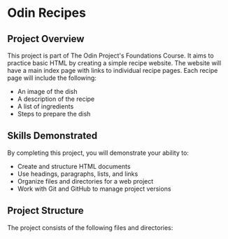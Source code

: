 # Odin Recipes

## Project Overview

This project is part of The Odin Project's Foundations Course. It aims to practice basic HTML by creating a simple recipe website. The website will have a main index page with links to individual recipe pages. Each recipe page will include the following:

- An image of the dish
- A description of the recipe
- A list of ingredients
- Steps to prepare the dish

## Skills Demonstrated

By completing this project, you will demonstrate your ability to:

- Create and structure HTML documents
- Use headings, paragraphs, lists, and links
- Organize files and directories for a web project
- Work with Git and GitHub to manage project versions

## Project Structure

The project consists of the following files and directories:

